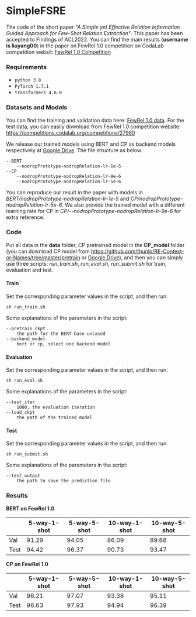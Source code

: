 # SimpleFSRE
The code of the short paper *"A Simple yet Effective Relation Information Guided Approach for Few-Shot Relation Extraction"*. This paper has been accepted to Findings of ACL2022.
You can find the main results (**username is liuyang00**) in the paper on FewRel 1.0 competition on CodaLab competition websit: [FewRel 1.0 Competition](https://competitions.codalab.org/competitions/27980#results)

### Requirements
- ``python 3.8``
- ``PyTorch 1.7.1``
- ``transformers 4.6.0``

### Datasets and Models
You can find the training and validation data here: [FewRel 1.0 data](https://github.com/thunlp/FewRel/tree/master/data). For the test data, you can easily download from FewRel 1.0 competition website: https://competitions.codalab.org/competitions/27980

We release our trained models using BERT and CP as backend models respectively at [Google Drive](https://drive.google.com/drive/folders/1_mIg5QfIl2FuSDVn3_n7SNV9AfZNw4tL?usp=sharing). The file structure as below:

```
--BERT
    --nodropPrototype-nodropRelation-lr-1e-5
--CP
    --nodropPrototype-nodropRelation-lr-9e-6
    --nodropPrototype-nodropRelation-lr-5e-6
```
You can reproduce our result in the paper with models in *BERT/nodropPrototype-nodropRelation-lr-1e-5* and *CP/nodropPrototype-nodropRelation-lr-5e-6*. We also provide the trained model with a different learning rate for CP in *CP/--nodropPrototype-nodropRelation-lr-9e-6* for extra reference.


### Code
Put all data in the **data** folder, CP pretrained model in the **CP_model** folder (you can download CP model from https://github.com/thunlp/RE-Context-or-Names/tree/master/pretrain or [Google Drive](https://drive.google.com/drive/folders/1AwQLqlHJHPuB1aKJ8XPHu8nu237kgtWj?usp=sharing)), and then you can simply use three scripts: *run_train.sh*, *run_eval.sh*, *run_submit.sh* for train, evaluation and test.

#### Train
Set the corresponding parameter values in the script, and then run:
```
sh run_train.sh
```
Some explanations of the parameters in the script:
```
--pretrain_ckpt
	the path for the BERT-base-uncased
--backend_model
	bert or cp, select one backend model
```
#### Evaluation
Set the corresponding parameter values in the script, and then run:
```
sh run_eval.sh
```
Some explanations of the parameters in the script:
```
--test_iter
	1000, the evaluation iteration
--load_ckpt
	the path of the trained model
```
#### Test
Set the corresponding parameter values in the script, and then run:
```
sh run_submit.sh
```
Some explanations of the parameters in the script:
```
--test_output
	the path to save the prediction file
```

### Results

**BERT on FewRel 1.0**

|                   | 5-way-1-shot | 5-way-5-shot | 10-way-1-shot | 10-way-5-shot |
|  ---------------  | -----------  | ------------- | ------------ | ------------- |
| Val               | 91.29 | 94.05 | 86.09 | 89.68 |
| Test              | 94.42 | 96.37 | 90.73 | 93.47 |

**CP on FewRel 1.0**

|                   | 5-way-1-shot | 5-way-5-shot | 10-way-1-shot | 10-way-5-shot |
|  ---------------  | -----------  | ------------- | ------------ | ------------- |
| Val               | 96.21 | 97.07 | 93.38 | 95.11 |
| Test              | 96.63 | 97.93 | 94.94 | 96.39 |